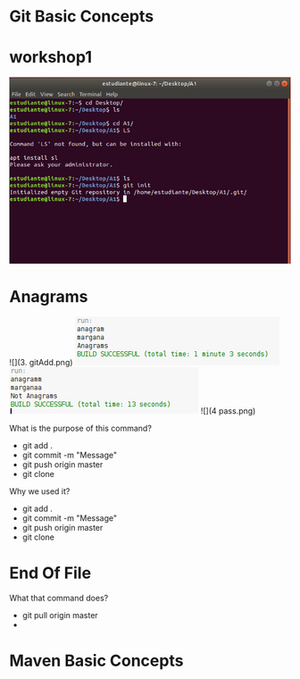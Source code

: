 # Git Basic Concepts



# workshop1
![](1.gitInit.png)

# Anagrams
![](3. gitAdd.png)
![](test1.png)
![](test2.png)
![](4 pass.png)

What is the purpose of this command?
- git add .
- git commit -m "Message"
- git push origin master
- git clone <repository>

Why we used it?
- git add .
- git commit -m "Message"
- git push origin master
- git clone <repository>

# End Of File

What that command does?
- git pull origin master
- 





# Maven Basic Concepts

